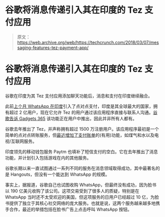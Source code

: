 # 谷歌将消息传递引入其在印度的 Tez 支付应用 

> 原文：<https://web.archive.org/web/https://techcrunch.com/2018/03/07/messaging-features-tez-payment-app/>

# 谷歌将消息传递引入其在印度的 Tez 支付应用

谷歌在印度为其 Tez 支付应用添加聊天功能后，消息和支付在印度继续融合。

此前[上个月 WhatsApp 在印度](https://web.archive.org/web/20221209014400/https://techcrunch.com/2018/02/08/whatsapp-has-launched-person-to-person-payments-into-beta-in-india/)引入了点对点支付，印度是其全球最大的国家，拥有超过 2 亿用户，现在它允许 Tez 的用户通过该应用程序直接与联系人沟通。[谷歌告诉 Gadgets 365](https://web.archive.org/web/20221209014400/https://gadgets.ndtv.com/apps/news/google-tez-chat-feature-now-rolling-out-paytm-whatsapp-1820206) 该功能正在用户中推出，因此并非所有人都有。

谷歌去年推出了 Tez，并声称拥有超过 1500 万注册用户。该应用程序最初是一个简单的点对点转账服务，但[最近增加了支付账单](https://web.archive.org/web/20221209014400/https://techcrunch.com/2018/02/19/google-tez-utility-bills/)的(有用)功能，如煤气和水以及电视/互联网服务。

印度领先的移动钱包服务 Paytm 也填补了短信支付的空白。它在去年推出了消息功能，并计划引入包括游戏在内的其他服务。

谷歌长期以来一直试图通过一系列不同的服务在消息领域取得成功，其中最著名的是 Hangouts，但没有一个能达到 WhatsApp 的规模。

事实上，据报道，谷歌自己也试图收购 WhatsApp，但最终没有成功，因为脸书以 190 亿美元收购了该公司。这项交易受到了很多人的质疑，特别是在 WhatsApp 当时还不太受欢迎的美国，但这项服务的日用户已经超过 10 亿，为脸书提供了独立于其核心社交网络的庞大服务。也就是说，这两个服务越来越多地携手合作，最近的举措包括在脸书广告上点击呼叫 WhatsApp 按钮。